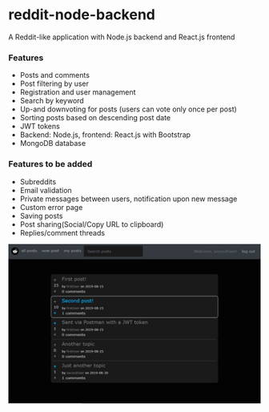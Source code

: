 # reddit-node-backend
A Reddit-like application with Node.js backend and React.js frontend

### Features
- Posts and comments  
- Post filtering by user  
- Registration and user management  
- Search by keyword  
- Up-and downvoting for posts (users can vote only once per post)  
- Sorting posts based on descending post date   
- JWT tokens
- Backend: Node.js, frontend: React.js with Bootstrap
- MongoDB database

### Features to be added  
- Subreddits
- Email validation
- Private messages between users, notification upon new message  
- Custom error page  
- Saving posts
- Post sharing(Social/Copy URL to clipboard)  
- Replies/comment threads  

![screenshot](https://raw.githubusercontent.com/tamasmlnr/reddit-node-backend/master/assets/screenshot.png)
